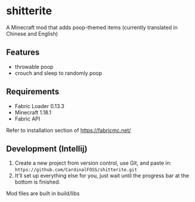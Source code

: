 # shitterite
A Minecraft mod that adds poop-themed items (currently translated in Chinese and English)

## Features
- throwable poop
- crouch and sleep to randomly poop

## Requirements
- Fabric Loader 0.13.3
- Minecraft 1.18.1
- Fabric API

Refer to installation section of https://fabricmc.net/

## Development (Intellij)
1. Create a new project from version control, use Git, and paste in: 
  ```https://github.com/CardinalFOSS/shitterite.git```
2. It'll set up everything else for you, just wait until the progress bar at the bottom is finished.

Mod files are built in build/libs
